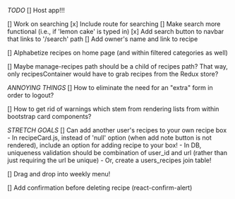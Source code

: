 *TODO*
[] Host app!!!

[] Work on searching 
    [x] Include route for searching
    [] Make search more functional (i.e., if 'lemon cake' is typed in)
    [x] Add search button to navbar that links to '/search' path
    [] Add owner's name and link to recipe

[] Alphabetize recipes on home page (and within filtered categories as well)

[] Maybe manage-recipes path should be a child of recipes path? That way, only recipesContainer would have to grab recipes from the Redux store?

*ANNOYING THINGS*
[] How to eliminate the need for an "extra" form in order to logout?

[] How to get rid of warnings which stem from rendering lists from within bootstrap card components?

*STRETCH GOALS*
[] Can add another user's recipes to your own recipe box
    - In recipeCard.js, instead of 'null' option (when add note button is not rendered), include an option for adding recipe to your box!
    - In DB, uniqueness validation should be combination of user_id and url (rather than just requiring the url be unique)
    - Or, create a users_recipes join table!

[] Drag and drop into weekly menu!

[] Add confirmation before deleting recipe (react-confirm-alert)

